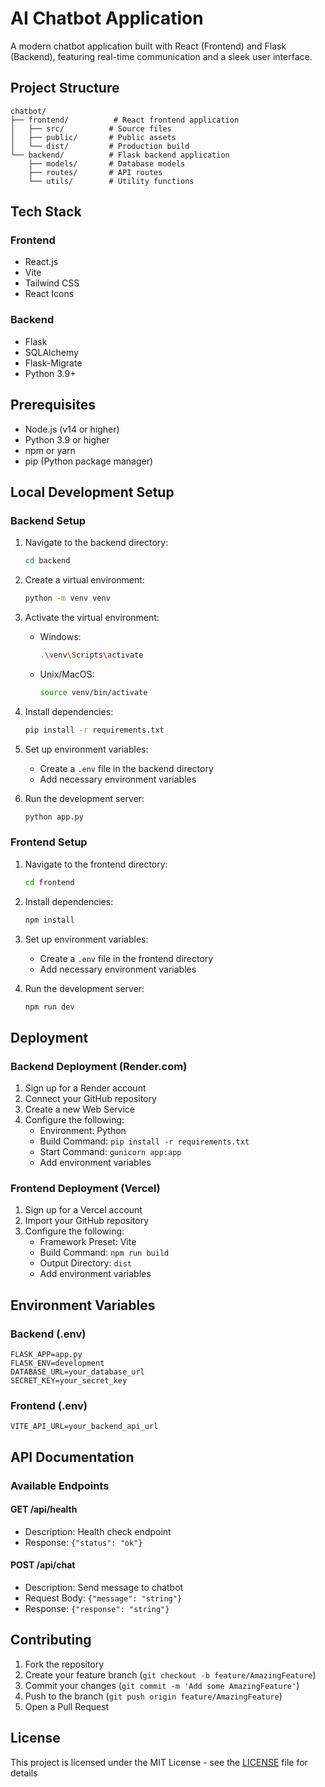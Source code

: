 # AI Chatbot Application

A modern chatbot application built with React (Frontend) and Flask (Backend), featuring real-time communication and a sleek user interface.

## Project Structure

```
chatbot/
├── frontend/          # React frontend application
│   ├── src/          # Source files
│   ├── public/       # Public assets
│   └── dist/         # Production build
└── backend/          # Flask backend application
    ├── models/       # Database models
    ├── routes/       # API routes
    └── utils/        # Utility functions
```

## Tech Stack

### Frontend
- React.js
- Vite
- Tailwind CSS
- React Icons

### Backend
- Flask
- SQLAlchemy
- Flask-Migrate
- Python 3.9+

## Prerequisites

- Node.js (v14 or higher)
- Python 3.9 or higher
- npm or yarn
- pip (Python package manager)

## Local Development Setup

### Backend Setup
1. Navigate to the backend directory:
   ```bash
   cd backend
   ```

2. Create a virtual environment:
   ```bash
   python -m venv venv
   ```

3. Activate the virtual environment:
   - Windows:
     ```bash
     .\venv\Scripts\activate
     ```
   - Unix/MacOS:
     ```bash
     source venv/bin/activate
     ```

4. Install dependencies:
   ```bash
   pip install -r requirements.txt
   ```

5. Set up environment variables:
   - Create a `.env` file in the backend directory
   - Add necessary environment variables

6. Run the development server:
   ```bash
   python app.py
   ```

### Frontend Setup
1. Navigate to the frontend directory:
   ```bash
   cd frontend
   ```

2. Install dependencies:
   ```bash
   npm install
   ```

3. Set up environment variables:
   - Create a `.env` file in the frontend directory
   - Add necessary environment variables

4. Run the development server:
   ```bash
   npm run dev
   ```

## Deployment

### Backend Deployment (Render.com)
1. Sign up for a Render account
2. Connect your GitHub repository
3. Create a new Web Service
4. Configure the following:
   - Environment: Python
   - Build Command: `pip install -r requirements.txt`
   - Start Command: `gunicorn app:app`
   - Add environment variables

### Frontend Deployment (Vercel)
1. Sign up for a Vercel account
2. Import your GitHub repository
3. Configure the following:
   - Framework Preset: Vite
   - Build Command: `npm run build`
   - Output Directory: `dist`
   - Add environment variables

## Environment Variables

### Backend (.env)
```
FLASK_APP=app.py
FLASK_ENV=development
DATABASE_URL=your_database_url
SECRET_KEY=your_secret_key
```

### Frontend (.env)
```
VITE_API_URL=your_backend_api_url
```

## API Documentation

### Available Endpoints

#### GET /api/health
- Description: Health check endpoint
- Response: `{"status": "ok"}`

#### POST /api/chat
- Description: Send message to chatbot
- Request Body: `{"message": "string"}`
- Response: `{"response": "string"}`

## Contributing

1. Fork the repository
2. Create your feature branch (`git checkout -b feature/AmazingFeature`)
3. Commit your changes (`git commit -m 'Add some AmazingFeature'`)
4. Push to the branch (`git push origin feature/AmazingFeature`)
5. Open a Pull Request

## License

This project is licensed under the MIT License - see the [LICENSE](LICENSE) file for details
